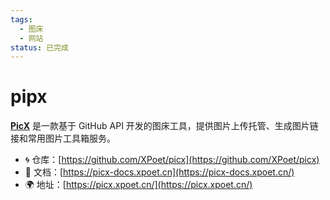 ```yaml
---
tags:
  - 图床
  - 网站
status: 已完成
---
```

# pipx
**[PicX](https://picx.xpoet.cn/)** 是一款基于 GitHub API 开发的图床工具，提供图片上传托管、生成图片链接和常用图片工具箱服务。
- 🌀 仓库：[https://github.com/XPoet/picx](https://github.com/XPoet/picx)
- 📖 文档：[https://picx-docs.xpoet.cn](https://picx-docs.xpoet.cn/)
- 🌍 地址：[https://picx.xpoet.cn/](https://picx.xpoet.cn/)
